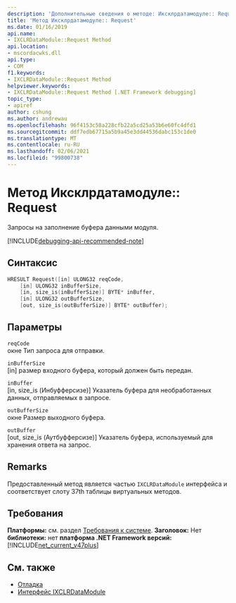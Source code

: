 ```yaml
---
description: 'Дополнительные сведения о методе: Иксклрдатамодуле:: Request'
title: 'Метод Иксклрдатамодуле:: Request'
ms.date: 01/16/2019
api.name:
- IXCLRDataModule::Request Method
api.location:
- mscordacwks.dll
api.type:
- COM
f1.keywords:
- IXCLRDataModule::Request Method
helpviewer.keywords:
- IXCLRDataModule::Request Method [.NET Framework debugging]
topic_type:
- apiref
author: cshung
ms.author: andrewau
ms.openlocfilehash: 96f4153c58a228cfb22a5cd25a53b6e60fc4dfd1
ms.sourcegitcommit: ddf7edb67715a5b9a45e3dd44536dabc153c1de0
ms.translationtype: MT
ms.contentlocale: ru-RU
ms.lasthandoff: 02/06/2021
ms.locfileid: "99800738"
---
```

# <a name="ixclrdatamodulerequest-method"></a>Метод Иксклрдатамодуле:: Request

Запросы на заполнение буфера данными модуля.

[!INCLUDE[debugging-api-recommended-note](../../../../includes/debugging-api-recommended-note.md)]

## <a name="syntax"></a>Синтаксис

```cpp
HRESULT Request([in] ULONG32 reqCode,
    [in] ULONG32 inBufferSize,
    [in, size_is(inBufferSize)] BYTE* inBuffer,
    [in] ULONG32 outBufferSize,
    [out, size_is(outBufferSize)] BYTE* outBuffer);
```

## <a name="parameters"></a>Параметры

`reqCode`\
окне Тип запроса для отправки.

`inBufferSize`\
[in] размер входного буфера, который должен быть передан.

`inBuffer`\
[in, size_is (Инбуфферсизе)] Указатель буфера для необработанных данных, отправляемых в запросе.

`outBufferSize`\
окне Размер выходного буфера.

`outBuffer`\
[out, size_is (Аутбуфферсизе)] Указатель буфера, используемый для хранения ответа на запрос.

## <a name="remarks"></a>Remarks

Предоставленный метод является частью `IXCLRDataModule` интерфейса и соответствует слоту 37th таблицы виртуальных методов.

## <a name="requirements"></a>Требования

**Платформы:** см. раздел [Требования к системе](../../get-started/system-requirements.md).
**Заголовок:** Нет **библиотеки:** нет **платформа .NET Framework версий:**[!INCLUDE[net_current_v47plus](../../../../includes/net-current-v47plus.md)]

## <a name="see-also"></a>См. также

- [Отладка](index.md)
- [Интерфейс IXCLRDataModule](ixclrdatamodule-interface.md)
